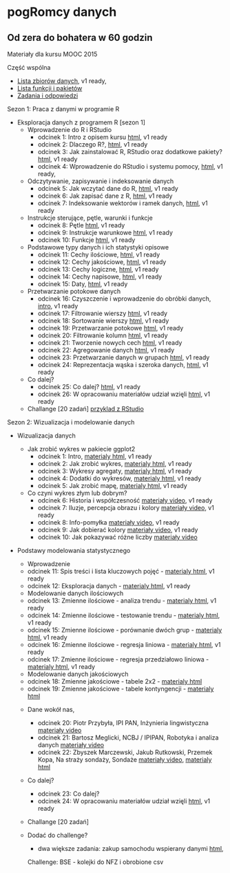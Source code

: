 
pogRomcy danych
===============
Od zera do bohatera w 60 godzin
-------------------------------

Materiały dla kursu MOOC 2015

Część wspólna

+ [Lista zbiorów danych](https://rawgithub.com/pbiecek/MOOC/master/0_dane/0_dane.html), v1 ready,
+ [Lista funkcji i pakietów](https://rawgithub.com/pbiecek/MOOC/master/0_dane/1_skorowidz.html)
+ [Zadania i odpowiedzi](https://rawgithub.com/pbiecek/MOOC/master/0_dane/9_zadania.html)


Sezon 1: Praca z danymi w programie R

+ Eksploracja danych z programem R [sezon 1]
  * Wprowadzenie do R i RStudio
    + odcinek 1: Intro z opisem kursu [html](https://rawgithub.com/pbiecek/MOOC/master/1_przetwarzanieDanych/01_interaktywnaPracaZR.html),  v1 ready
    + odcinek 2: Dlaczego R?, [html](https://rawgithub.com/pbiecek/MOOC/master/1_przetwarzanieDanych/02_introR.html),  v1 ready
    + odcinek 3: Jak zainstalować R, RStudio oraz dodatkowe pakiety? [html](https://rawgithub.com/pbiecek/MOOC/master/1_przetwarzanieDanych/03_instalacja.html),  v1 ready
    + odcinek 4: Wprowadzenie do RStudio i systemu pomocy, [html](https://rawgithub.com/pbiecek/MOOC/master/1_przetwarzanieDanych/04_wprowadzenieDoRStudio.html), v1 ready, 
  * Odczytywanie, zapisywanie i indeksowanie danych
    + odcinek 5: Jak wczytać dane do R, [html](https://rawgithub.com/pbiecek/MOOC/master/1_przetwarzanieDanych/05_wczytywanie.html), v1 ready
    + odcinek 6: Jak zapisać dane z R, [html](https://rawgithub.com/pbiecek/MOOC/master/1_przetwarzanieDanych/06_zapisywanie.html), v1 ready
    + odcinek 7: Indeksowanie wektorów i ramek danych, [html](https://rawgithub.com/pbiecek/MOOC/master/1_przetwarzanieDanych/07_indeksowanie.html), v1 ready
  * Instrukcje sterujące, pętle, warunki i funkcje
    + odcinek 8: Pętle [html](https://rawgithub.com/pbiecek/MOOC/master/1_przetwarzanieDanych/08_petle.html), v1 ready 
    + odcinek 9: Instrukcje warunkowe [html](https://rawgithub.com/pbiecek/MOOC/master/1_przetwarzanieDanych/09_instrukcje_warunkowe.html), v1 ready 
    + odcinek 10: Funkcje [html](https://rawgithub.com/pbiecek/MOOC/master/1_przetwarzanieDanych/10_funkcje.html), v1 ready
  * Podstawowe typy danych i ich statystyki opisowe
    + odcinek 11: Cechy ilościowe, [html](https://rawgithub.com/pbiecek/MOOC/master/1_przetwarzanieDanych/11_ilosciowe.html), v1 ready
    + odcinek 12: Cechy jakościowe, [html](https://rawgithub.com/pbiecek/MOOC/master/1_przetwarzanieDanych/12_jakosciowe.html), v1 ready
    + odcinek 13: Cechy logiczne, [html](https://rawgithub.com/pbiecek/MOOC/master/1_przetwarzanieDanych/13_logiczne.html), v1 ready
    + odcinek 14: Cechy napisowe, [html](https://rawgithub.com/pbiecek/MOOC/master/1_przetwarzanieDanych/14_napisowe.html), v1 ready
    + odcinek 15: Daty, [html](https://rawgithub.com/pbiecek/MOOC/master/1_przetwarzanieDanych/15_daty.html), v1 ready
  * Przetwarzanie potokowe danych
    + odcinek 16: Czyszczenie i wprowadzenie do obróbki danych, [intro](https://rawgit.com/pbiecek/MOOC/master/1_przetwarzanieDanych/16_dplyrIntro.html), v1 ready
    + odcinek 17: Filtrowanie wierszy [html](https://rawgithub.com/pbiecek/MOOC/master/1_przetwarzanieDanych/17_dplyr_filter.html), v1 ready
    + odcinek 18: Sortowanie wierszy [html](https://rawgithub.com/pbiecek/MOOC/master/1_przetwarzanieDanych/18_dplyr_sort.html), v1 ready
    + odcinek 19: Przetwarzanie potokowe [html](https://rawgithub.com/pbiecek/MOOC/master/1_przetwarzanieDanych/19_dplyr_potok.html), v1 ready
    + odcinek 20: Filtrowanie kolumn [html](https://rawgithub.com/pbiecek/MOOC/master/1_przetwarzanieDanych/20_dplyr_select.html), v1 ready 
    + odcinek 21: Tworzenie nowych cech [html](https://rawgithub.com/pbiecek/MOOC/master/1_przetwarzanieDanych/21_dplyr_mutate.html), v1 ready 
    + odcinek 22: Agregowanie danych [html](https://rawgithub.com/pbiecek/MOOC/master/1_przetwarzanieDanych/22_dplyr_summarise.html), v1 ready 
    + odcinek 23: Przetwarzanie danych w grupach [html](https://rawgithub.com/pbiecek/MOOC/master/1_przetwarzanieDanych/23_dplyr_groupby.html), v1 ready
    + odcinek 24: Reprezentacja wąska i szeroka danych, [html](https://rawgithub.com/pbiecek/MOOC/master/1_przetwarzanieDanych/24_tidyr.html), v1 ready
  * Co dalej? 
    + odcinek 25: Co dalej? [html](https://rawgithub.com/pbiecek/MOOC/master/1_przetwarzanieDanych/99_coDalej.html), v1 ready
    + odcinek 26: W opracowaniu materiałów udział wzięli [html](https://rawgithub.com/pbiecek/MOOC/master/1_przetwarzanieDanych/00_credits.html), v1 ready
  * Challange [20 zadań] [przyklad z RStudio](http://shiny.rstudio.com/tutorial/quiz/)


Sezon 2: Wizualizacja i modelowanie danych

+ Wizualizacja danych
  * Jak zrobić wykres w pakiecie ggplot2
    + odcinek 1: Intro, [materialy html](https://rawgithub.com/pbiecek/MOOC/master/3_wizualizacjaDanych/1_intro.html), v1 ready
    + odcinek 2: Jak zrobić wykres, [materialy html](https://rawgithub.com/pbiecek/MOOC/master/3_wizualizacjaDanych/2_podstawy.html), v1 ready
    + odcinek 3: Wykresy agregaty,  [materialy html](https://rawgithub.com/pbiecek/MOOC/master/3_wizualizacjaDanych/2_agregaty.html), v1 ready
    + odcinek 4: Dodatki do wykresów,  [materialy html](https://rawgithub.com/pbiecek/MOOC/master/3_wizualizacjaDanych/3_dodatki.html), v1 ready 
    + odcinek 5: Jak zrobić mapę, [materialy html](https://rawgithub.com/pbiecek/MOOC/master/3_wizualizacjaDanych/4_mapy.html), v1 ready
  * Co czyni wykres złym lub dobrym?
    + odcinek 6: Historia i współczesność [materiały video](http://pogromcydanych.icm.edu.pl/video/wizualizacja_historia.mp4),  v1 ready
    + odcinek 7: Iluzje, percepcja obrazu i kolory [materiały video](http://pogromcydanych.icm.edu.pl/video/wizualizacja_iluzja.mp4),  v1 ready
    + odcinek 8: Info-pomyłka [materiały video](http://pogromcydanych.icm.edu.pl/video/wizualizacja_infopomylka.mp4),  v1 ready
    + odcinek 9: Jak dobierać kolory [materiały video](http://pogromcydanych.icm.edu.pl/video/wizualizacja_kolory.mp4),  v1 ready
    + odcinek 10: Jak pokazywać różne liczby [materiały video](http://pogromcydanych.icm.edu.pl/video/wizualizacja_liczby.mp4)

+ Podstawy modelowania statystycznego
  *  Wprowadzenie
    + odcinek 11: Spis treści i lista kluczowych pojęć - [materialy html](https://rawgithub.com/pbiecek/MOOC/master/4_modelowanie/01_intro.html),  v1 ready
    + odcinek 12: Eksploracja danych - [materialy html](https://rawgithub.com/pbiecek/MOOC/master/4_modelowanie/05_exploracjaIMDB.html),  v1 ready
  *  Modelowanie danych ilościowych
    + odcinek 13: Zmienne ilościowe - analiza trendu - [materialy html](https://rawgit.com/pbiecek/MOOC/master/4_modelowanie/06_testRegresja.html),  v1 ready
    + odcinek 14: Zmienne ilościowe - testowanie trendu - [materialy html](https://rawgit.com/pbiecek/MOOC/master/4_modelowanie/06_testRegresja_cont.html),  v1 ready
    + odcinek 15: Zmienne ilościowe - porównanie dwóch grup - [materialy html](https://rawgit.com/pbiecek/MOOC/master/4_modelowanie/04_testSrednie.html),  v1 ready
    + odcinek 16: Zmienne ilościowe - regresja liniowa - [materialy html](https://rawgithub.com/pbiecek/MOOC/master/4_modelowanie/16_regresjaProsta.html),  v1 ready
    + odcinek 17: Zmienne ilościowe - regresja przedziałowo liniowa - [materialy html](https://rawgithub.com/pbiecek/MOOC/master/4_modelowanie/17_regresjaMultiplikatywna.html),  v1 ready

  *  Modelowanie danych jakościowych
    + odcinek 18: Zmienne jakościowe - tabele 2x2 - [materialy html](https://rawgithub.com/pbiecek/MOOC/master/4_modelowanie/02_test2x2.html)
    + odcinek 19: Zmienne jakościowe - tabele kontyngencji - [materialy html](https://rawgithub.com/pbiecek/MOOC/master/4_modelowanie/03_test2xp.html)
  * Dane wokół nas,
    + odcinek 20: Piotr Przybyła, IPI PAN, Inżynieria lingwistyczna [materiały video](https://www.youtube.com/watch?v=h11cP2V5EmE&feature=youtu.be)
    + odcinek 21: Bartosz Meglicki, NCBJ / IPIPAN, Robotyka i analiza danych [materiały video](https://www.youtube.com/watch?v=k3uL7Foy3J4&feature=youtu.be)
    + odcinek 22: Zbyszek Marczewski, Jakub Rutkowski, Przemek Kopa, Na straży sondaży, Sondaże [materiały video](https://www.youtube.com/watch?v=LcTB5qK-EKU&feature=youtu.be), [materialy html](https://rawgithub.com/pbiecek/MOOC/master/_filmy_/_NSS_/PogRomcyDanych_NSS_v2.html)
  * Co dalej? 
    + odcinek 23: Co dalej? 
    + odcinek 24: W opracowaniu materiałów udział wzięli [html](https://rawgithub.com/pbiecek/MOOC/master/1_przetwarzanieDanych/00_credits.html), v1 ready
  * Challange [20 zadań] 


  * Dodać do challenge?
    + dwa większe zadania: zakup samochodu wspierany danymi [html](https://rawgithub.com/pbiecek/MOOC/master/1_przetwarzanieDanych/77_przypadekUzycia.Rmd),

    Challenge: BSE - kolejki do NFZ i obrobione csv
